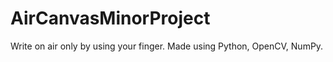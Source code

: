 # AirCanvasMinorProject

Write on air only by using your finger.
Made using Python, OpenCV, NumPy. 
